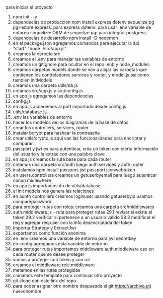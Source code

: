 para iniciar el proyecto
1. npm init --y
2. dependecias de produccion
    npm install express dotenv sequelize pg pg-hstore
        express: para express
        dotenv: para usar .env variable de entorno 
        sequelize: ORM de sequelize
        pg: para integrar postgress
3. dependecias de desarrollo
    npm install -D nodemon
4. en el package.json agregamos comandos para ejecutar la api
    "start":"node ./src/app.js"
5. creamos la carpeta src
6. creamos el .env para manejar las variables de entorno
7. creamos un gitignore para ocultar en el repo .enb y node_modules
8. creamos carpetas models donde se van a alojar las carpetas 
    que contienen los controladores services y router, y model.js
    así como también initModels
9. creamos una carpeta utils/db.js
10. creamos src/app.js y src/config.js
11. en app.js agregamos las dependencias
12. config.js
13. en app.js accedemos al port importado desde config.js
14. utils/database.js
15. .env las variables de entorno
16. hacer los modelos de los diagramas de la base de datos
17. crear los controllers, services, router
18. instalar bcrypt para hashear la contraseña
19. crear utils/crypto.js aquí van las funcionalidades para encriptar y comparar
20. passport y jwt es para autenticar, crea un token con cierta información del usuario y la extrae con una palabra clave
21. en app.js creamos la ruta base para cada router
22. creamos una carpeta src/auth luego auth.services y auth.router
23. instalamos npm install passport-jwt passport jsonwebtoken
24. en users.controllers creamos un getuserbyemail para luego autenticar conun midlewhere
25. en app.js importamos db de utils/database
26. el init models nos genera las relaciones
27. en aunth controllers creamos loginuser usando getuserbyid usamos comparepassword
28. para proteger rutas con roles: creamos una carpeta src/middlewares
29. auth.middleware.js - ruta para proteger rutas
    29.1 revisar si existe el token
    29.2 verificar si pertenece a un usuario válido
    29.3 modificar el req y agregar req.user con la info desencriptada del token
30. Importar Strategy y ExtractJwt
31. exportamos como función anónima
32. en .env creamos una variable de entorno para jwt secretkey
33. en config agregamos esta variable de entorno
34. para proteger rutas importamos middleware auth.middleware 
    eso en cada router que se desee proteger
35. vamos a proteger con token y con rol
36. creamos el middleware role.middleware
37. metemos en las rutas protegidas
38. clonamos este template para continuar otro proyecto
39. git clone con este link del repo
40. para poder asignar otro nombre despuesde el git https://archivo.git  nuevonombre




